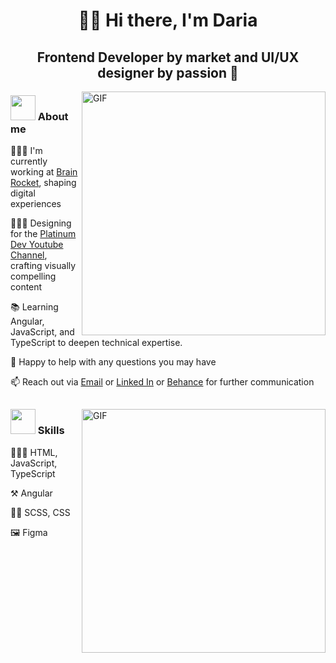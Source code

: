 <h1 align="center"> 🖖🏻 Hi there, I'm Daria</h1>

<h2 align="center">Frontend Developer by market and UI/UX designer by passion 🌚</h2>

<img align="right" alt="GIF" src="https://i.pinimg.com/originals/a6/42/72/a6427290d97d92343223643614c8ef80.gif" width="390" />

<h3 align="left"><img src="https://lordicon.com/icons/wired/gradient/1957-maneki-cat.gif" width="40"> About me</h3>

<p align="left">👩🏻‍💻 I'm currently working at <a href="https://www.brainrocket.com/" target="blank">Brain Rocket</a>, shaping digital experiences</p>

<p align="left">🧚🏻‍♀️ Designing for the <a href="https://www.youtube.com/c/platinumtechtalks" target="blank">Platinum Dev Youtube Channel</a>, crafting visually compelling content</p>

<p align="left">📚 Learning Angular, JavaScript, and TypeScript to deepen technical expertise.</p>

<p align="left">💬 Happy to help with any questions you may have </strong></p>

<p align="left">📫 Reach out via
  <a href="mailto:dariawebpro@gmail.com" target="blank">Email</a> or 
  <a href="https://linkedin.com/in/darianabatova" target="blank">Linked In</a> or 
  <a href="https://www.behance.net/dariathehuman" target="blank">Behance</a> for further communication
</p>

<h2></h2>

<img align="right" alt="GIF" src="https://debel.github.io/juggling/images/js-fail.gif" width="390" />

<h3 align="left"><img src="https://assets-global.website-files.com/5b6106c192c3f985a0cb3273/5bfebd7decaab406f4c7face_process_icons_morph_loop.gif" width="40"> Skills</h3>

👩🏻‍💻 HTML, JavaScript, TypeScript

⚒ Angular

💃🏻 SCSS, CSS

🖼 Figma
